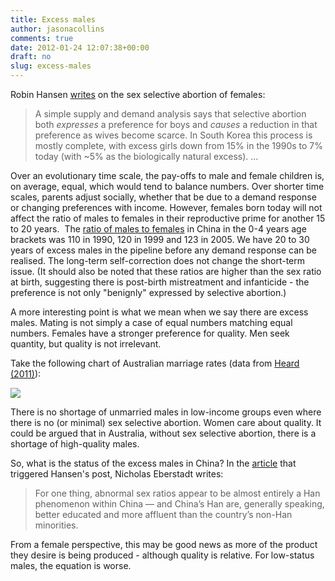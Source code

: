 ```yaml
---
title: Excess males
author: jasonacollins
comments: true
date: 2012-01-24 12:07:38+00:00
draft: no
slug: excess-males
---
```


Robin Hansen [writes](http://www.overcomingbias.com/2012/01/sex-ratio-signaling.html) on the sex selective abortion of females:

>A simple supply and demand analysis says that selective abortion both _expresses_ a preference for boys and _causes_ a reduction in that preference as wives become scarce. In South Korea this process is mostly complete, with excess girls down from 15% in the 1990s to 7% today (with ~5% as the biologically natural excess). ...

Over an evolutionary time scale, the pay-offs to male and female children is, on average, equal, which would tend to balance numbers. Over shorter time scales, parents adjust socially, whether that be due to a demand response or changing preferences with income. However, females born today will not affect the ratio of males to females in their reproductive prime for another 15 to 20 years.  The [ratio of males to females](http://www.thenewatlantis.com/publications/the-global-war-against-baby-girls) in China in the 0-4 years age brackets was 110 in 1990, 120 in 1999 and 123 in 2005. We have 20 to 30 years of excess males in the pipeline before any demand response can be realised. The long-term self-correction does not change the short-term issue. (It should also be noted that these ratios are higher than the sex ratio at birth, suggesting there is post-birth mistreatment and infanticide - the preference is not only "benignly" expressed by selective abortion.)

A more interesting point is what we mean when we say there are excess males. Mating is not simply a case of equal numbers matching equal numbers. Females have a stronger preference for quality. Men seek quantity, but quality is not irrelevant.

Take the following chart of Australian marriage rates (data from [Heard (2011)](http://onlinelibrary.wiley.com/doi/10.1111/j.1728-4457.2011.00392.x/abstract)):

![](/img/heard-2011.png)

There is no shortage of unmarried males in low-income groups even where there is no (or minimal) sex selective abortion. Women care about quality. It could be argued that in Australia, without sex selective abortion, there is a shortage of high-quality males.

So, what is the status of the excess males in China? In the [article](http://www.thenewatlantis.com/publications/the-global-war-against-baby-girls) that triggered Hansen's post, Nicholas Eberstadt writes:

>For one thing, abnormal sex ratios appear to be almost entirely a Han phenomenon within China — and China’s Han are, generally speaking, better educated and more affluent than the country’s non-Han minorities.

From a female perspective, this may be good news as more of the product they desire is being produced - although quality is relative. For low-status males, the equation is worse.
